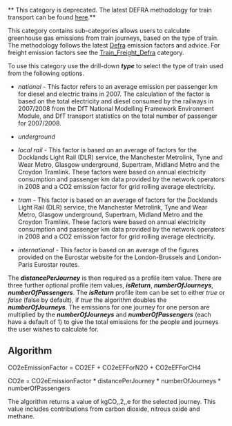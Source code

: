 ** This category is deprecated. The latest DEFRA methodology for train
transport can be found [here](DEFRA_passenger_transport_methodology).**

This category contains sub-categories allows users to calculate
greenhouse gas emissions from train journeys, based on the type of
train. The methodology follows the latest
[Defra](http://www.defra.gov.uk/environment/business/reporting/conversion-factors.htm)
emission factors and advice. For freight emission factors see the
[Train\_Freight\_Defra](Train_Freight_Defra) category.

To use this category use the drill-down ***type*** to select the type of
train used from the following options.

  - *national* - This factor refers to an average emission per passenger
    km for diesel and electric trains in 2007. The calculation of the
    factor is based on the total electricity and diesel consumed by the
    railways in 2007/2008 from the DfT National Modelling Framework
    Environment Module, and DfT transport statistics on the total number
    of passenger for 2007/2008.

<!-- end list -->

  - *underground*

<!-- end list -->

  - *local rail* - This factor is based on an average of factors for the
    Docklands Light Rail (DLR) service, the Manchester Metrolink, Tyne
    and Wear Metro, Glasgow underground, Supertram, Midland Metro and
    the Croydon Tramlink. These factors were based on annual electricity
    consumption and passenger km data provided by the network operators
    in 2008 and a CO2 emission factor for grid rolling average
    electricity.

<!-- end list -->

  - *tram* - This factor is based on an average of factors for the
    Docklands Light Rail (DLR) service, the Manchester Metrolink, Tyne
    and Wear Metro, Glasgow underground, Supertram, Midland Metro and
    the Croydon Tramlink. These factors were based on annual electricity
    consumption and passenger km data provided by the network operators
    in 2008 and a CO2 emission factor for grid rolling average
    electricity.

<!-- end list -->

  - *international* - This factor is based on an average of the figures
    provided on the Eurostar website for the London-Brussels and
    London-Paris Eurostar routes.

The ***distancePerJourney*** is then required as a profile item value.
There are three further optional profile item values, ***isReturn***,
***numberOfJourneys***, ***numberOfPassengers***. The ***isReturn***
profile item can be set to either *true* or *false* (false by default),
if *true* the algorithm doubles the ***numberOfJourneys***. The
emissions for one journey for one person are multiplied by the
***numberOfJourneys*** and ***numberOfPassengers*** (each have a default
of 1) to give the total emissions for the people and journeys the user
wishes to calculate for.

## Algorithm

CO2eEmissionFactor = CO2EF + CO2eEFForN2O + CO2eEFForCH4

CO2e = CO2eEmissionFactor \* distancePerJourney \* numberOfJourneys \*
numberOfPassengers

The algorithm returns a value of kgCO,,2,,e for the selected journey.
This value includes contributions from carbon dioxide, nitrous oxide and
methane.
